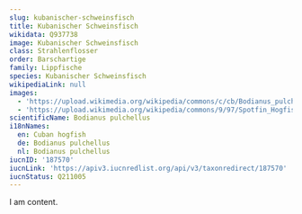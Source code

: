 ```yaml
---
slug: kubanischer-schweinsfisch
title: Kubanischer Schweinsfisch
wikidata: Q937738
image: Kubanischer Schweinsfisch
class: Strahlenflosser
order: Barschartige
family: Lippfische
species: Kubanischer Schweinsfisch
wikipediaLink: null
images:
  - 'https://upload.wikimedia.org/wikipedia/commons/c/cb/Bodianus_pulchellus.jpg'
  - 'https://upload.wikimedia.org/wikipedia/commons/9/97/Spotfin_Hogfish.jpg'
scientificName: Bodianus pulchellus
i18nNames:
  en: Cuban hogfish
  de: Bodianus pulchellus
  nl: Bodianus pulchellus
iucnID: '187570'
iucnLink: 'https://apiv3.iucnredlist.org/api/v3/taxonredirect/187570'
iucnStatus: Q211005
---
```


I am content.
